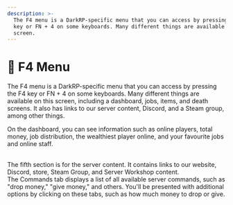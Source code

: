 ```yaml
---
description: >-
  The F4 menu is a DarkRP-specific menu that you can access by pressing the F4
  key or FN + 4 on some keyboards. Many different things are available on this
  screen.
---
```


# 📄 F4 Menu

The F4 menu is a DarkRP-specific menu that you can access by pressing the F4 key or FN + 4 on some keyboards. Many different things are available on this screen, including a dashboard, jobs, items, and death screens. It also has links to our server content, Discord, and a Steam group, among other things.

On the dashboard, you can see information such as online players, total money, job distribution, the wealthiest player online, and your favourite jobs and online staff.

\
The fifth section is for the server content. It contains links to our website, Discord, store, Steam Group, and Server Workshop content.\
The Commands tab displays a list of all available server commands, such as "drop money," "give money," and others. You'll be presented with additional options by clicking on these tabs, such as how much money to drop or give.
